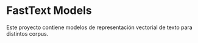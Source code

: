 # FastText Models

Este proyecto contiene modelos de representación vectorial de texto para distintos corpus.
